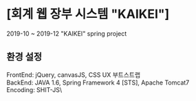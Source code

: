# [회계 웹 장부 시스템 "KAIKEI"]
2019-10 ~ 2019-12 "KAIKEI" spring project

## 환경 설정
FrontEnd: jQuery, canvasJS, CSS UX 부트스트랩\
BackEnd: JAVA 1.6, Spring Framework 4 [STS], Apache Tomcat7\
Encoding: SHIT-JS\

